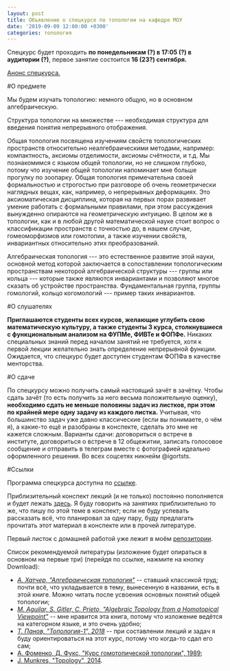 ```yaml
---
layout: post
title: Объявление о спецкурсе по топологии на кафедре МОУ
date: '2019-09-09 12:00:00 +0300'
categories: топология
---
```


Спецкурс будет проходить **по понедельникам (?) в 17:05 (?) в аудитории (?)**, первое занятие состоится **16 (23?) сентября.**

[Анонс спецкурса.](https://github.com/igortsts/igortsts.github.io/blob/master/docs/announcement.docx)

#О предмете

Мы будем изучать топологию: немного общую, но в основном алгебраическую.

Структура топологии на множестве --- необходимая структура для введения понятия непрерывного отображения.

Общая топология посвящена изучениям свойств топологических пространств относительно неалгебраическими методами, например: компактность, аксиомы отделимости, аксиомы счётности, и т.д. Мы познакомимся с языком общей топологии, но не слишком глубоко, потому что изучение общей топологии напоминает мне больше прогулку по зоопарку. Общая топология примечательна своей формальностью и строгостью при разговоре об очень геометрически наглядных вещах, как, например, о непрерывных деформациях. Это аксиоматическая дисциплина, которая на первых порах развивает умение работать с формальными правилами, при этом рассуждения вынужденно опираются на геометрическую интуицию. В целом же в топологии, как и в любой другой математической науке стоит вопрос о классификации пространств с точностью до, в нашем случае, гомеоморфизмов или гомотопии, а также изучении свойств, инвариантных относительно этих преобразований.

Алгебраическая топология --- это естественное развитие этой науки, основной метод которой заключается в сопоставлении топологическим пространствам некоторой алгебраической структуры --- группы или кольца --- которые также являются инвариантами и позволяют многое сказать об устройстве пространства. Фундаментальная группа, группы гомологий, кольцо когомологий --- пример таких инвариантов.

#О слушателях

**Приглашаются студенты всех курсов, желающие углубить свою математическую культуру, а также студенты 3 курса, столкнувшиеся с функциональным анализом на ФУПМе, ФИВТе и ФОПФе.** Никаких специальных знаний перед началом занятий не требуется, хотя к первой лекции желательно знать определение непрерывной функции. Ожидается, что спецкурс будет доступен студентам ФОПФа в качестве менторства.

#О сдаче

По спецкурсу можно получить самый настоящий зачёт в зачётку. Чтобы сдать зачёт (то есть получить за него весьма положительную оценку), **необходимо сдать не меньше половины задач из листков, при этом по крайней мере одну задачу из каждого листка.** Учитывая, что большинство задач уже давно классические (если вы понимаете, о чём я), а какие-то ещё и разобраны в конспекте, сделать это мне не кажется сложным. Варианты сдачи: договориться о встрече в институте, договориться о встрече в 12 общежитии, записать голосовое сообщение и отправить в телеграм вместе с фотографией идеально оформленного решения. Во всех соцсетях никнейм @igortsts.

#Ссылки

Программа спецкурса доступна по [ссылке](https://github.com/igortsts/igortsts.github.io/blob/master/docs/program/program.pdf). 

Приблизительный конспект лекций (и не только) постоянно пополняется и будет лежать [здесь](https://github.com/igortsts/conspectus/blob/master/main.pdf). Я буду говорить на занятиях приблизительно то же, что пишу по этой теме в конспект; если не буду успевать рассказать всё, что планировал за одну пару, буду предлагать прочитать этот материал в конспекте или в прочей литературе.

Первый листок с домашней работой уже лежит в моём [репозитории](https://github.com/igortsts/igortsts.github.io/blob/master/docs/sheets/sheet1.pdf).  

Список рекомендуемой литературы (изложение будет опираться в основном на первые три) (перейдя по ссылке, нажмите на кнопку Download):
* [*А. Хатчер, "Алгебраическая топология"*](https://github.com/igortsts/igortsts.github.io/blob/master/docs/lit/hatcher.djvu) -- ставший классикой труд; почти всё, что укладывается в тему, вынесенную в названии, есть в этой книге. Можно читать после усвоения основных понятий общей топологии;
* [*M. Aguilar, S. Gitler, C. Prieto, "Algebraic Topology from a Homotopical Viewpoint"*](https://github.com/igortsts/igortsts.github.io/blob/master/docs/lit/aguilar.djvu) -- мне нравится эта книга, потому что изложение ведётся на категорном языке, и это очень удобно;
* [*Т. Панов, "Топология-1", 2018*](http://higeom.math.msu.su/people/taras/teaching/panov-topology1.pdf) -- при составлении лекций и задач я буду ориентироваться на этот курс, потому что когда-то сдал его сам;
* [А. Фоменко, Д. Фукс, "Курс гомотопической топологии", 1989]();
* [J. Munkres, "Topology", 2014](https://github.com/igortsts/igortsts.github.io/blob/master/docs/lit/munkres.pdf).